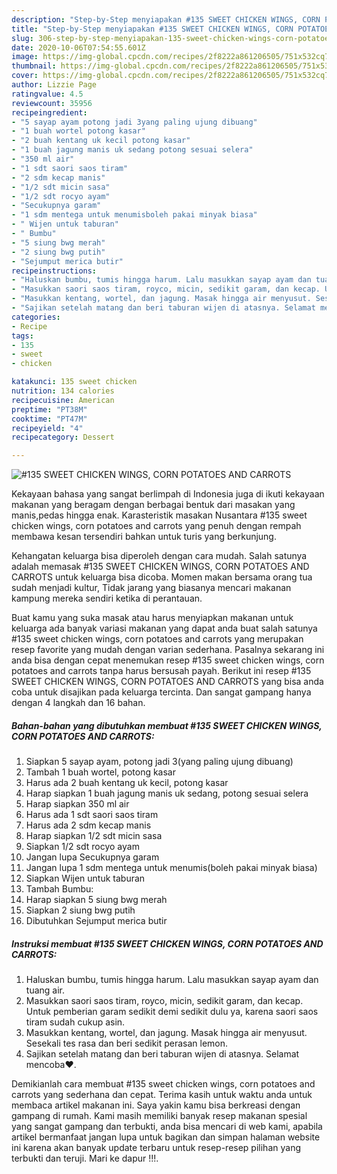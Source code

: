 ```yaml
---
description: "Step-by-Step menyiapakan #135 SWEET CHICKEN WINGS, CORN POTATOES AND CARROTS Terbukti"
title: "Step-by-Step menyiapakan #135 SWEET CHICKEN WINGS, CORN POTATOES AND CARROTS Terbukti"
slug: 306-step-by-step-menyiapakan-135-sweet-chicken-wings-corn-potatoes-and-carrots-terbukti
date: 2020-10-06T07:54:55.601Z
image: https://img-global.cpcdn.com/recipes/2f8222a861206505/751x532cq70/135-sweet-chicken-wings-corn-potatoes-and-carrots-foto-resep-utama.jpg
thumbnail: https://img-global.cpcdn.com/recipes/2f8222a861206505/751x532cq70/135-sweet-chicken-wings-corn-potatoes-and-carrots-foto-resep-utama.jpg
cover: https://img-global.cpcdn.com/recipes/2f8222a861206505/751x532cq70/135-sweet-chicken-wings-corn-potatoes-and-carrots-foto-resep-utama.jpg
author: Lizzie Page
ratingvalue: 4.5
reviewcount: 35956
recipeingredient:
- "5 sayap ayam potong jadi 3yang paling ujung dibuang"
- "1 buah wortel potong kasar"
- "2 buah kentang uk kecil potong kasar"
- "1 buah jagung manis uk sedang potong sesuai selera"
- "350 ml air"
- "1 sdt saori saos tiram"
- "2 sdm kecap manis"
- "1/2 sdt micin sasa"
- "1/2 sdt rocyo ayam"
- "Secukupnya garam"
- "1 sdm mentega untuk menumisboleh pakai minyak biasa"
- " Wijen untuk taburan"
- " Bumbu"
- "5 siung bwg merah"
- "2 siung bwg putih"
- "Sejumput merica butir"
recipeinstructions:
- "Haluskan bumbu, tumis hingga harum. Lalu masukkan sayap ayam dan tuang air."
- "Masukkan saori saos tiram, royco, micin, sedikit garam, dan kecap. Untuk pemberian garam sedikit demi sedikit dulu ya, karena saori saos tiram sudah cukup asin."
- "Masukkan kentang, wortel, dan jagung. Masak hingga air menyusut. Sesekali tes rasa dan beri sedikit perasan lemon."
- "Sajikan setelah matang dan beri taburan wijen di atasnya. Selamat mencoba♥️."
categories:
- Recipe
tags:
- 135
- sweet
- chicken

katakunci: 135 sweet chicken 
nutrition: 134 calories
recipecuisine: American
preptime: "PT38M"
cooktime: "PT47M"
recipeyield: "4"
recipecategory: Dessert

---
```



![#135 SWEET CHICKEN WINGS, CORN POTATOES AND CARROTS](https://img-global.cpcdn.com/recipes/2f8222a861206505/751x532cq70/135-sweet-chicken-wings-corn-potatoes-and-carrots-foto-resep-utama.jpg)

Kekayaan bahasa yang sangat berlimpah di Indonesia juga di ikuti kekayaan makanan yang beragam dengan berbagai bentuk dari masakan yang manis,pedas hingga enak. Karasteristik masakan Nusantara #135 sweet chicken wings, corn potatoes and carrots yang penuh dengan rempah membawa kesan tersendiri bahkan untuk turis yang berkunjung.


Kehangatan keluarga bisa diperoleh dengan cara mudah. Salah satunya adalah memasak #135 SWEET CHICKEN WINGS, CORN POTATOES AND CARROTS untuk keluarga bisa dicoba. Momen makan bersama orang tua sudah menjadi kultur, Tidak jarang yang biasanya mencari makanan kampung mereka sendiri ketika di perantauan.



Buat kamu yang suka masak atau harus menyiapkan makanan untuk keluarga ada banyak variasi makanan yang dapat anda buat salah satunya #135 sweet chicken wings, corn potatoes and carrots yang merupakan resep favorite yang mudah dengan varian sederhana. Pasalnya sekarang ini anda bisa dengan cepat menemukan resep #135 sweet chicken wings, corn potatoes and carrots tanpa harus bersusah payah.
Berikut ini resep #135 SWEET CHICKEN WINGS, CORN POTATOES AND CARROTS yang bisa anda coba untuk disajikan pada keluarga tercinta. Dan sangat gampang hanya dengan 4 langkah dan 16 bahan.


<!--inarticleads1-->

##### Bahan-bahan yang dibutuhkan membuat #135 SWEET CHICKEN WINGS, CORN POTATOES AND CARROTS:

1. Siapkan 5 sayap ayam, potong jadi 3(yang paling ujung dibuang)
1. Tambah 1 buah wortel, potong kasar
1. Harus ada 2 buah kentang uk kecil, potong kasar
1. Harap siapkan 1 buah jagung manis uk sedang, potong sesuai selera
1. Harap siapkan 350 ml air
1. Harus ada 1 sdt saori saos tiram
1. Harus ada 2 sdm kecap manis
1. Harap siapkan 1/2 sdt micin sasa
1. Siapkan 1/2 sdt rocyo ayam
1. Jangan lupa Secukupnya garam
1. Jangan lupa 1 sdm mentega untuk menumis(boleh pakai minyak biasa)
1. Siapkan  Wijen untuk taburan
1. Tambah  Bumbu:
1. Harap siapkan 5 siung bwg merah
1. Siapkan 2 siung bwg putih
1. Dibutuhkan Sejumput merica butir




<!--inarticleads2-->

##### Instruksi membuat  #135 SWEET CHICKEN WINGS, CORN POTATOES AND CARROTS:

1. Haluskan bumbu, tumis hingga harum. Lalu masukkan sayap ayam dan tuang air.
1. Masukkan saori saos tiram, royco, micin, sedikit garam, dan kecap. Untuk pemberian garam sedikit demi sedikit dulu ya, karena saori saos tiram sudah cukup asin.
1. Masukkan kentang, wortel, dan jagung. Masak hingga air menyusut. Sesekali tes rasa dan beri sedikit perasan lemon.
1. Sajikan setelah matang dan beri taburan wijen di atasnya. Selamat mencoba♥️.




Demikianlah cara membuat #135 sweet chicken wings, corn potatoes and carrots yang sederhana dan cepat. Terima kasih untuk waktu anda untuk membaca artikel makanan ini. Saya yakin kamu bisa berkreasi dengan gampang di rumah. Kami masih memiliki banyak resep makanan spesial yang sangat gampang dan terbukti, anda bisa mencari di web kami, apabila artikel bermanfaat jangan lupa untuk bagikan dan simpan halaman website ini karena akan banyak update terbaru untuk resep-resep pilihan yang terbukti dan teruji. Mari ke dapur !!!. 

